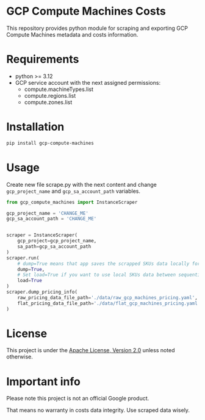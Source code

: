 # GCP Compute Machines Costs

This repository provides python module for scraping and exporting GCP Compute Machines metadata and costs information.

# Requirements

* python >= 3.12
* GCP service account with the next assigned permissions:
  * compute.machineTypes.list 
  * compute.regions.list 
  * compute.zones.list

# Installation

```bash
pip install gcp-compute-machines
```

# Usage

Create new file scrape.py with the next content and change `gcp_project_name` and `gcp_sa_account_path` variables.

```python
from gcp_compute_machines import InstanceScraper

gcp_project_name = 'CHANGE_ME'
gcp_sa_account_path = 'CHANGE_ME'


scraper = InstanceScraper(
    gcp_project=gcp_project_name,
    sa_path=gcp_sa_account_path
)
scraper.run(
    # dump=True means that app saves the scrapped SKUs data locally for future reuses.
    dump=True,
    # Set load=True if you want to use local SKUs data between sequential runs.
    load=True
)
scraper.dump_pricing_info(
    raw_pricing_data_file_path='./data/raw_gcp_machines_pricing.yaml',
    flat_pricing_data_file_path='./data/flat_gcp_machines_pricing.yaml'
)
```

# License 

This project is under the [Apache License, Version 2.0](./LICENSE) unless noted otherwise.

# Important info

Please note this project is not an official Google product. 

That means no warranty in costs data integrity. Use scraped data wisely.

